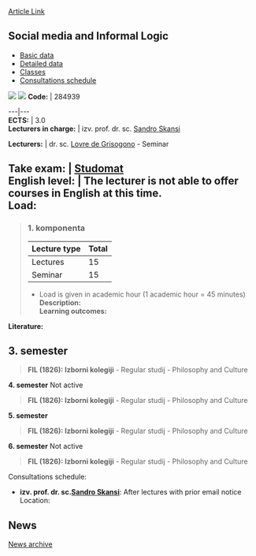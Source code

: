 [Article Link](https://www.fhs.hr/en/course/smail)

## Social media and Informal Logic
  * [Basic data](https://www.fhs.hr/en/course/smail#v1id-523832_591473_1_0 "Basic data")
  * [Detailed data](https://www.fhs.hr/en/course/smail#v1id-523832_591473_1_1 "Detailed data")
  * [Classes](https://www.fhs.hr/en/course/smail#v1id-523832_591473_1_2 "Classes")
  * [Consultations schedule](https://www.fhs.hr/en/course/smail#v1id-523832_591473_1_3 "Consultations schedule")


[![](https://www.fhs.hr/img/flags/gif/hr.gif)](https://www.fhs.hr/predmet/dmnl) [![](https://www.fhs.hr/img/flags/gif/gb.gif)](https://www.fhs.hr/en/course/smail)
**Code:** |  284939  
  
---|---  
**ECTS:** |  3.0   
**Lecturers in charge:** |  izv. prof. dr. sc. [Sandro Skansi](https://www.fhs.hr/staff/sandro.skansi)   
  
**Lecturers:** |  dr. sc. [Lovre de Grisogono](https://www.fhs.hr/djelatnik/lovre.de_grisogono) - Seminar  
  
**Take exam:** |  [Studomat](http://www.isvu.hr/studomat)  
**English level:** |  The lecturer is not able to offer courses in English at this time.   
**Load:**  
---  
> ### 1. komponenta
> | Lecture type | Total  
> ---|---  
> Lectures | 15  
> Seminar | 15  
> * Load is given in academic hour (1 academic hour = 45 minutes)   
**Description:**  
> **Learning outcomes:**  

  
**Literature:**  

  
**3. semester**  
---  
> **FIL (1826): Izborni kolegiji** - Regular studij - Philosophy and Culture  
>   
  
**4. semester** Not active  
> **FIL (1826): Izborni kolegiji** - Regular studij - Philosophy and Culture  
>   
  
**5. semester**  
> **FIL (1826): Izborni kolegiji** - Regular studij - Philosophy and Culture  
>   
  
**6. semester** Not active  
> **FIL (1826): Izborni kolegiji** - Regular studij - Philosophy and Culture  
>   
Consultations schedule: 
  * **izv. prof. dr. sc.[Sandro Skansi](https://www.fhs.hr/staff/sandro.skansi)**: 
After lectures with prior email notice
Location: 


## News
[News archive](https://www.fhs.hr/en/course/smail?@=21tv6#news_132751 "News archive")

